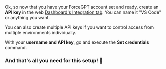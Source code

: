 Ok, so now that you have your ForceGPT account set and ready, create an **API key** in the web [Dashboard's Integration tab](https://app.force-gpt.com/dashboard?section=integration). You can name it "VS Code" or anything you want.

You can also create multiple API keys if you want to control access from multiple environments individually.

With your **username and API key**, go and execute the **Set credentials** command.

<h3>And that's all you need for this setup! 🎉</h3>